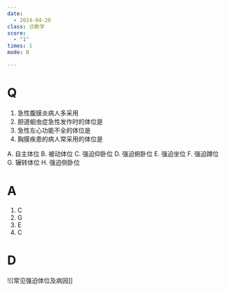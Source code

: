 ```yaml
---
date:
  - 2024-04-20
class: 诊断学
score:
  - "1"
times: 1
mode: B

--- 
```



# Q
1. 急性腹膜炎病人多采用
2. 胆道蛔虫症急性发作时的体位是
3. 急性左心功能不全的体位是
4. 胸膜疾患的病人常采用的体位是

A. 自主体位
B. 被动体位
C. 强迫仰卧位
D. 强迫俯卧位
E. 强迫坐位
F. 强迫蹲位
G. 辗转体位
H. 强迫侧卧位

# A

1. C
2. G
3. E
4. C



# D
![[常见强迫体位及病因]]